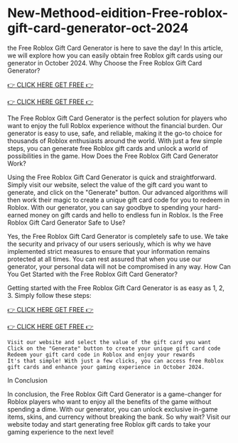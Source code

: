 # New-Methood-eidition-Free-roblox-gift-card-generator-oct-2024

the Free Roblox Gift Card Generator is here to save the day! In this article, we will explore how you can easily obtain free Roblox gift cards using our generator in October 2024.
Why Choose the Free Roblox Gift Card Generator?

 [👉 CLICK HERE GET FREE 👉](https://appbitly.com/roboux)

  [👉 CLICK HERE GET FREE 👉](https://appbitly.com/roboux)

The Free Roblox Gift Card Generator is the perfect solution for players who want to enjoy the full Roblox experience without the financial burden. Our generator is easy to use, safe, and reliable, making it the go-to choice for thousands of Roblox enthusiasts around the world. With just a few simple steps, you can generate free Roblox gift cards and unlock a world of possibilities in the game.
How Does the Free Roblox Gift Card Generator Work?

Using the Free Roblox Gift Card Generator is quick and straightforward. Simply visit our website, select the value of the gift card you want to generate, and click on the "Generate" button. Our advanced algorithms will then work their magic to create a unique gift card code for you to redeem in Roblox. With our generator, you can say goodbye to spending your hard-earned money on gift cards and hello to endless fun in Roblox.
Is the Free Roblox Gift Card Generator Safe to Use?

Yes, the Free Roblox Gift Card Generator is completely safe to use. We take the security and privacy of our users seriously, which is why we have implemented strict measures to ensure that your information remains protected at all times. You can rest assured that when you use our generator, your personal data will not be compromised in any way.
How Can You Get Started with the Free Roblox Gift Card Generator?

Getting started with the Free Roblox Gift Card Generator is as easy as 1, 2, 3. Simply follow these steps:

[👉 CLICK HERE GET FREE 👉](https://appbitly.com/roboux)

[👉 CLICK HERE GET FREE 👉](https://appbitly.com/roboux)

    Visit our website and select the value of the gift card you want
    Click on the "Generate" button to create your unique gift card code
    Redeem your gift card code in Roblox and enjoy your rewards
    It's that simple! With just a few clicks, you can access free Roblox gift cards and enhance your gaming experience in October 2024.

In Conclusion

In conclusion, the Free Roblox Gift Card Generator is a game-changer for Roblox players who want to enjoy all the benefits of the game without spending a dime. With our generator, you can unlock exclusive in-game items, skins, and currency without breaking the bank. So why wait? Visit our website today and start generating free Roblox gift cards to take your gaming experience to the next level!
